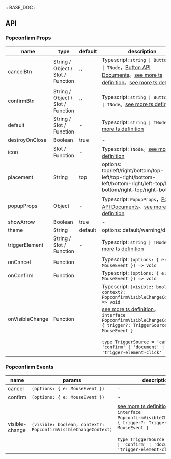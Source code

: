 :: BASE_DOC ::

## API


### Popconfirm Props

name | type | default | description | required
-- | -- | -- | -- | --
cancelBtn | String / Object / Slot / Function | '' | Typescript: `string \| ButtonProps \| TNode`，[Button API Documents](./button?tab=api)。[see more ts definition](https://github.com/Tencent/tdesign-vue-next/blob/develop/packages/components/common.ts)。[see more ts definition](https://github.com/Tencent/tdesign-vue-next/blob/develop/packages/components/popconfirm/type.ts) | N
confirmBtn | String / Object / Slot / Function | '' | Typescript: `string \| ButtonProps \| TNode`。[see more ts definition](https://github.com/Tencent/tdesign-vue-next/blob/develop/packages/components/common.ts) | N
default | String / Slot / Function | - | Typescript: `string \| TNode`。[see more ts definition](https://github.com/Tencent/tdesign-vue-next/blob/develop/packages/components/common.ts) | N
destroyOnClose | Boolean | true | \- | N
icon | Slot / Function | - | Typescript: `TNode`。[see more ts definition](https://github.com/Tencent/tdesign-vue-next/blob/develop/packages/components/common.ts) | N
placement | String | top | options: top/left/right/bottom/top-left/top-right/bottom-left/bottom-right/left-top/left-bottom/right-top/right-bottom | N
popupProps | Object | - | Typescript: `PopupProps`，[Popup API Documents](./popup?tab=api)。[see more ts definition](https://github.com/Tencent/tdesign-vue-next/blob/develop/packages/components/popconfirm/type.ts) | N
showArrow | Boolean | true | \- | N
theme | String | default | options: default/warning/danger | N
triggerElement | String / Slot / Function | - | Typescript: `string \| TNode`。[see more ts definition](https://github.com/Tencent/tdesign-vue-next/blob/develop/packages/components/common.ts) | N
onCancel | Function |  | Typescript: `(options: { e: MouseEvent }) => void`<br/> | N
onConfirm | Function |  | Typescript: `(options: { e: MouseEvent }) => void`<br/> | N
onVisibleChange | Function |  | Typescript: `(visible: boolean, context?: PopconfirmVisibleChangeContext) => void`<br/>[see more ts definition](https://github.com/Tencent/tdesign-vue-next/blob/develop/packages/components/popconfirm/type.ts)。<br/>`interface PopconfirmVisibleChangeContext { trigger?: TriggerSource; e?: MouseEvent }`<br/><br/>`type TriggerSource = 'cancel' \| 'confirm' \| 'document' \| 'trigger-element-click'`<br/> | N

### Popconfirm Events

name | params | description
-- | -- | --
cancel | `(options: { e: MouseEvent })` | \-
confirm | `(options: { e: MouseEvent })` | \-
visible-change | `(visible: boolean, context?: PopconfirmVisibleChangeContext)` | [see more ts definition](https://github.com/Tencent/tdesign-vue-next/blob/develop/packages/components/popconfirm/type.ts)。<br/>`interface PopconfirmVisibleChangeContext { trigger?: TriggerSource; e?: MouseEvent }`<br/><br/>`type TriggerSource = 'cancel' \| 'confirm' \| 'document' \| 'trigger-element-click'`<br/>

